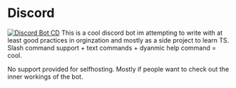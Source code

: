 # Discord
[![Discord Bot CD](https://github.com/TomAndJerry342/Discord/actions/workflows/buildAndDeploy.yml/badge.svg)](https://github.com/TomAndJerry342/Discord/actions/workflows/buildAndDeploy.yml)
This is a cool discord bot im attempting to write with at least good practices in orginzation and mostly as a side project to learn TS.
Slash command support + text commands + dyanmic help command = cool.
 
 No support provided for selfhosting. Mostly if people want to check out the inner workings of the bot.
